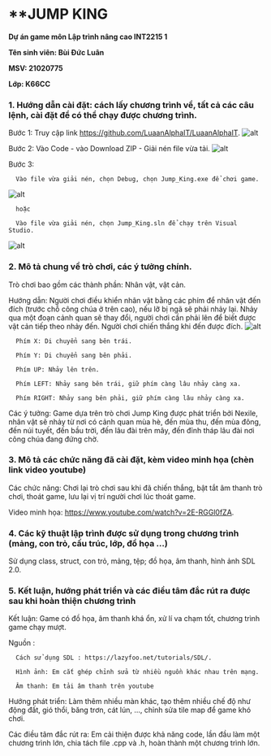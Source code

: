 # **JUMP KING

**Dự án game môn Lập trình nâng cao INT2215 1**

**Tên sinh viên: Bùi Đức Luân**

**MSV: 21020775**

**Lớp: K66CC**

### **1. Hướng dẫn cài đặt: cách lấy chương trình về, tất cả các câu lệnh, cài đặt để có thể chạy được chương trình.**

Bước 1: Truy cập link https://github.com/LuaanAlphaIT/LuaanAlphaIT.
![alt](https://f14.photo.talk.zdn.vn/4854267835492606080/e2f80e867bdcbb82e2cd.jpg)

Bước 2: Vào Code - vào Download ZIP - Giải nén file vừa tải.
![alt](https://f25-zpc.zdn.vn/4477391188524102423/622a918aedd02d8e74c1.jpg)

Bước 3: 

      Vào file vừa giải nén, chọn Debug, chọn Jump_King.exe để chơi game.
![alt](https://f3.photo.talk.zdn.vn/4574145832592386618/9f8c87a1e1fb21a578ea.jpg)
      
      hoặc

      Vào file vừa giải nén, chọn Jump_King.sln để chạy trên Visual Studio.
![alt](https://f3.photo.talk.zdn.vn/4574145832592386618/9f8c87a1e1fb21a578ea.jpg)


### **2. Mô tả chung về trò chơi, các ý tưởng chính.**

Trò chơi bao gồm các thành phần: Nhân vật, vật cản.

Hướng dẫn: Người chơi điều khiển nhân vật bằng các phím để nhân vật đến đích (trước chỗ công chúa ở trên cao), nếu lỡ bị ngã sẽ phải nhảy lại. Nhảy qua một đoạn cảnh quan sẽ thay đổi, người chơi cần phải lên để biết được vật cản tiếp theo nhảy đến. Người chơi chiến thắng khi đến được đích.
![alt](https://f17-zpc.zdn.vn/3264803302789629677/879e4b7bccce0d9054df.jpg)

      Phím X: Di chuyển sang bên trái.

      Phím Y: Di chuyển sang bên phải.

      Phím UP: Nhảy lên trên.

      Phím LEFT: Nhảy sang bên trái, giữ phím càng lâu nhảy càng xa.

      Phím RIGHT: Nhảy sang bên phải, giữ phím càng lâu nhảy càng xa.

Các ý tưởng: Game dựa trên trò chơi Jump King được phát triển bởi Nexile, nhân vật sẽ nhảy từ nơi có cảnh quan mùa hè, đến mùa thu, đến mùa đông, đến núi tuyết, đến bầu trời, đến lâu đài trên mây, đến đỉnh tháp lâu đài nơi công chúa đang đứng chờ.

### **3. Mô tả các chức năng đã cài đặt, kèm video minh họa (chèn link video youtube)**

Các chức năng: Chơi lại trò chơi sau khi đã chiến thắng, bật tắt âm thanh trò chơi, thoát game, lưu lại vị trí người chơi lúc thoát game.

Video minh họa: https://www.youtube.com/watch?v=2E-RGGl0fZA.

### **4. Các kỹ thuật lập trình được sử dụng trong chương trình (mảng, con trỏ, cấu trúc, lớp, đồ họa ...)**

Sử dụng class, struct, con trỏ, mảng, tệp; đồ họa, âm thanh, hình ảnh SDL 2.0.

### **5. Kết luận, hướng phát triển và các điều tâm đắc rút ra được sau khi hoàn thiện chương trình**

Kết luận: Game có đồ họa, âm thanh khá ổn, xử lí va chạm tốt, chương trình game chạy mượt.

Nguồn :

      Cách sử dụng SDL : https://lazyfoo.net/tutorials/SDL/.

      Hình ảnh: Em cắt ghép chỉnh sửa từ nhiều nguồn khác nhau trên mạng.

      Âm thanh: Em tải âm thanh trên youtube

Hướng phát triển: Làm thêm nhiều màn khác, tạo thêm nhiều chế độ như động đất, gió thổi, băng trơn, cát lún, ..., chỉnh sửa tile map để game khó chơi.

Các điều tâm đắc rút ra: Em cải thiện được khả năng code, lần đầu làm một chương trình lớn, chia tách file .cpp và .h, hoàn thành một chương trình lớn.












